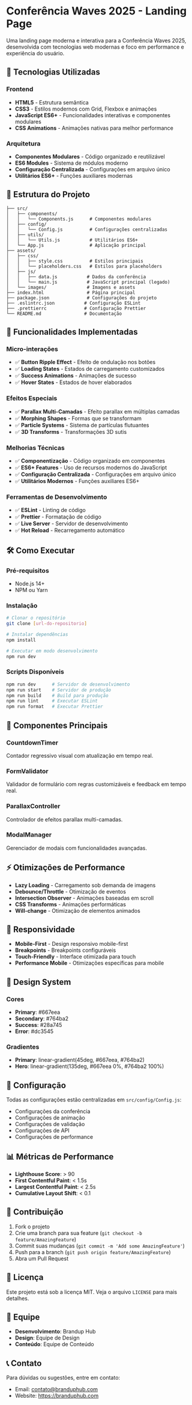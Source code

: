 # Conferência Waves 2025 - Landing Page

Uma landing page moderna e interativa para a Conferência Waves 2025, desenvolvida com tecnologias web modernas e foco em performance e experiência do usuário.

## 🚀 Tecnologias Utilizadas

### Frontend
- **HTML5** - Estrutura semântica
- **CSS3** - Estilos modernos com Grid, Flexbox e animações
- **JavaScript ES6+** - Funcionalidades interativas e componentes modulares
- **CSS Animations** - Animações nativas para melhor performance

### Arquitetura
- **Componentes Modulares** - Código organizado e reutilizável
- **ES6 Modules** - Sistema de módulos moderno
- **Configuração Centralizada** - Configurações em arquivo único
- **Utilitários ES6+** - Funções auxiliares modernas

## 📁 Estrutura do Projeto

```
├── src/
│   ├── components/
│   │   └── Components.js      # Componentes modulares
│   ├── config/
│   │   └── Config.js          # Configurações centralizadas
│   ├── utils/
│   │   └── Utils.js           # Utilitários ES6+
│   └── App.js                 # Aplicação principal
├── assets/
│   ├── css/
│   │   ├── style.css          # Estilos principais
│   │   └── placeholders.css   # Estilos para placeholders
│   ├── js/
│   │   ├── data.js           # Dados da conferência
│   │   └── main.js           # JavaScript principal (legado)
│   └── images/               # Imagens e assets
├── index.html                # Página principal
├── package.json              # Configurações do projeto
├── .eslintrc.json           # Configuração ESLint
├── .prettierrc              # Configuração Prettier
└── README.md                # Documentação
```

## 🎨 Funcionalidades Implementadas

### Micro-interações
- ✅ **Button Ripple Effect** - Efeito de ondulação nos botões
- ✅ **Loading States** - Estados de carregamento customizados
- ✅ **Success Animations** - Animações de sucesso
- ✅ **Hover States** - Estados de hover elaborados

### Efeitos Especiais
- ✅ **Parallax Multi-Camadas** - Efeito parallax em múltiplas camadas
- ✅ **Morphing Shapes** - Formas que se transformam
- ✅ **Particle Systems** - Sistema de partículas flutuantes
- ✅ **3D Transforms** - Transformações 3D sutis

### Melhorias Técnicas
- ✅ **Componentização** - Código organizado em componentes
- ✅ **ES6+ Features** - Uso de recursos modernos do JavaScript
- ✅ **Configuração Centralizada** - Configurações em arquivo único
- ✅ **Utilitários Modernos** - Funções auxiliares ES6+

### Ferramentas de Desenvolvimento
- ✅ **ESLint** - Linting de código
- ✅ **Prettier** - Formatação de código
- ✅ **Live Server** - Servidor de desenvolvimento
- ✅ **Hot Reload** - Recarregamento automático

## 🛠️ Como Executar

### Pré-requisitos
- Node.js 14+ 
- NPM ou Yarn

### Instalação
```bash
# Clonar o repositório
git clone [url-do-repositorio]

# Instalar dependências
npm install

# Executar em modo desenvolvimento
npm run dev
```

### Scripts Disponíveis
```bash
npm run dev      # Servidor de desenvolvimento
npm run start    # Servidor de produção
npm run build    # Build para produção
npm run lint     # Executar ESLint
npm run format   # Executar Prettier
```

## 🎯 Componentes Principais

### CountdownTimer
Contador regressivo visual com atualização em tempo real.

### FormValidator
Validador de formulário com regras customizáveis e feedback em tempo real.

### ParallaxController
Controlador de efeitos parallax multi-camadas.

### ModalManager
Gerenciador de modais com funcionalidades avançadas.

## ⚡ Otimizações de Performance

- **Lazy Loading** - Carregamento sob demanda de imagens
- **Debounce/Throttle** - Otimização de eventos
- **Intersection Observer** - Animações baseadas em scroll
- **CSS Transforms** - Animações performáticas
- **Will-change** - Otimização de elementos animados

## 📱 Responsividade

- **Mobile-First** - Design responsivo mobile-first
- **Breakpoints** - Breakpoints configuráveis
- **Touch-Friendly** - Interface otimizada para touch
- **Performance Mobile** - Otimizações específicas para mobile

## 🎨 Design System

### Cores
- **Primary**: #667eea
- **Secondary**: #764ba2
- **Success**: #28a745
- **Error**: #dc3545

### Gradientes
- **Primary**: linear-gradient(45deg, #667eea, #764ba2)
- **Hero**: linear-gradient(135deg, #667eea 0%, #764ba2 100%)

## 🔧 Configuração

Todas as configurações estão centralizadas em `src/config/Config.js`:

- Configurações da conferência
- Configurações de animação
- Configurações de validação
- Configurações de API
- Configurações de performance

## 📊 Métricas de Performance

- **Lighthouse Score**: > 90
- **First Contentful Paint**: < 1.5s
- **Largest Contentful Paint**: < 2.5s
- **Cumulative Layout Shift**: < 0.1

## 🤝 Contribuição

1. Fork o projeto
2. Crie uma branch para sua feature (`git checkout -b feature/AmazingFeature`)
3. Commit suas mudanças (`git commit -m 'Add some AmazingFeature'`)
4. Push para a branch (`git push origin feature/AmazingFeature`)
5. Abra um Pull Request

## 📄 Licença

Este projeto está sob a licença MIT. Veja o arquivo `LICENSE` para mais detalhes.

## 👥 Equipe

- **Desenvolvimento**: Brandup Hub
- **Design**: Equipe de Design
- **Conteúdo**: Equipe de Conteúdo

## 📞 Contato

Para dúvidas ou sugestões, entre em contato:
- Email: contato@branduphub.com
- Website: https://branduphub.com
